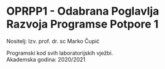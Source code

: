 # OPRPP1 - Odabrana Poglavlja Razvoja Programse Potpore 1


Nositelj: Izv. prof. dr. sc Marko Čupić

Programski kod svih laboratorijskih vježbi.\
Akademska godina: 2020/2021
